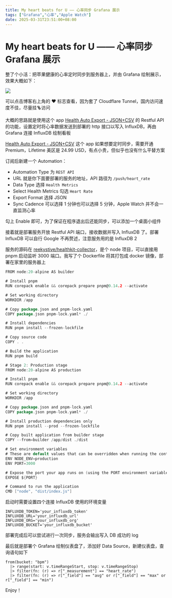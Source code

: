 ```yaml
---
title: My heart beats for U —— 心率同步 Grafana 展示
tags: ["Grafana","心率","Apple Watch"]
date: 2025-03-31T23:51:00+08:00
---
```


# My heart beats for U —— 心率同步 Grafana 展示

整了个小活：把苹果健康的心率定时同步到服务器上，并由 Grafana 绘制展示，效果大概如下：

![](https://blog-img.shinya.click/2025/e01807e95f9c8ea4384d2c4d8f4fe3cb.png)

可以点击博客右上角的 ♥️ 标志查看，因为套了 Cloudflare Tunnel，国内访问速度不佳，尽量挂🪜访问

大概的思路就是使用这个 app [Health Auto Export - JSON+CSV](https://apps.apple.com/us/app/health-auto-export-json-csv/id1115567069?l=zh-Hans-CN) 的 Restful API 的功能，设置定时将心率数据发送到部署的 http 接口以写入 InfluxDB，再由 Grafana 连接 InfluxDB 绘制看板

[Health Auto Export - JSON+CSV](https://apps.apple.com/us/app/health-auto-export-json-csv/id1115567069?l=zh-Hans-CN) 这个 app 如果想要定时同步，需要开通 Premium，Lifetime 美区是 24.99 USD，有点小贵，但似乎也没有什么平替方案

订阅后新建一个 Automation：

* Automation Type 为 `REST API`​
* URL 就是你下面要部署的服务的地址，API 路径为 `/push/heart_rate`​
* Data Type 选择 `Health Metrics`​
* Select Health Metrics 勾选 `Heart Rate`​
* Export Format 选择 JSON
* Sync Cadence 可以选择 1 分钟也可以选择 5 分钟，Apple Watch 并不会一直监测心率

勾上 Enable 即可，为了保证在程序退出后还能同步，可以添加一个桌面小组件

接着就是部署服务开放 Restful API 端口，接收数据并写入 InfluxDB 了。部署 InfluxDB 可以自行 Google 不再赘述，注意服务用的是 InfluxDB 2

服务的源码在 [reekystive/healthkit-collector](https://github.com/reekystive/healthkit-collector)，是个 node 项目，可以直接用 pnpm 启动监听 3000 端口。我写了个 Dockerfile 将其打包成 docker 镜像，部署在家里的服务器上

```go
FROM node:20-alpine AS builder

# Install pnpm
RUN corepack enable && corepack prepare pnpm@9.14.2 --activate

# Set working directory
WORKDIR /app

# Copy package.json and pnpm-lock.yaml
COPY package.json pnpm-lock.yaml* ./

# Install dependencies
RUN pnpm install --frozen-lockfile

# Copy source code
COPY . .

# Build the application
RUN pnpm build

# Stage 2: Production stage
FROM node:20-alpine AS production

# Install pnpm
RUN corepack enable && corepack prepare pnpm@9.14.2 --activate

# Set working directory
WORKDIR /app

# Copy package.json and pnpm-lock.yaml
COPY package.json pnpm-lock.yaml* ./

# Install production dependencies only
RUN pnpm install --prod --frozen-lockfile

# Copy built application from builder stage
COPY --from=builder /app/dist ./dist

# Set environment variables
# These are default values that can be overridden when running the container
ENV NODE_ENV=production
ENV PORT=3000

# Expose the port your app runs on (using the PORT environment variable)
EXPOSE ${PORT}

# Command to run the application
CMD ["node", "dist/index.js"]
```

启动时需要设置四个连接 InfluxDB 使用的环境变量

```
INFLUXDB_TOKEN='your_influxdb_token'
INFLUXDB_URL='your_influxdb_url'
INFLUXDB_ORG='your_influxdb_org'
INFLUXDB_BUCKET='your_influxdb_bucket'
```

部署完成后可以尝试进行一次同步，服务会输出写入 DB 成功的 log

最后就是部署个 Grafana 绘制仪表盘了，添加好 Data Source，新建仪表盘，查询语句如下

```
from(bucket: "bpm")
  |> range(start: v.timeRangeStart, stop: v.timeRangeStop)
  |> filter(fn: (r) => r["_measurement"] == "heart_rate")
  |> filter(fn: (r) => r["_field"] == "avg" or r["_field"] == "max" or r["_field"] == "min")
```

Enjoy！
